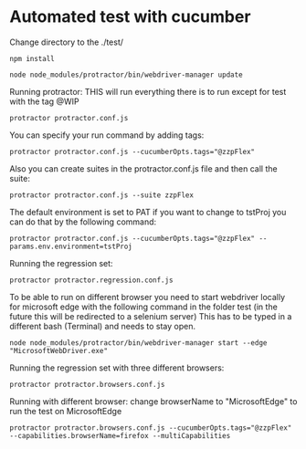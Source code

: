 # Automated test with cucumber

Change directory to the ./test/
```
npm install
```
```
node node_modules/protractor/bin/webdriver-manager update
```

Running protractor:
THIS will run everything there is to run except for test with the tag @WIP
```
protractor protractor.conf.js
```

You can specify your run command by adding tags:
```
protractor protractor.conf.js --cucumberOpts.tags="@zzpFlex"
```

Also you can create suites in the protractor.conf.js file and then call the suite:
```
protractor protractor.conf.js --suite zzpFlex
```

The default environment is set to PAT if you want to change to tstProj you can do that
by the following command:
```
protractor protractor.conf.js --cucumberOpts.tags="@zzpFlex" --params.env.environment=tstProj
```

Running the regression set:
```
protractor protractor.regression.conf.js 
```

To be able to run on different browser you need to start webdriver locally for microsoft edge with the following command in the folder test (in the future this will be redirected to a selenium server) This has to be typed in a different bash (Terminal) and needs to stay open.
```
node node_modules/protractor/bin/webdriver-manager start --edge "MicrosoftWebDriver.exe"
```


Running the regression set with three different browsers:
```
protractor protractor.browsers.conf.js 
```

Running with different browser: change browserName to "MicrosoftEdge" to run the test on MicrosoftEdge
```
protractor protractor.browsers.conf.js --cucumberOpts.tags="@zzpFlex" --capabilities.browserName=firefox --multiCapabilities
```

